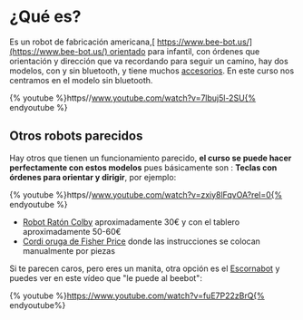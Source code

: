 
# ¿Qué es?

Es un robot de fabricación americana,[ https://www.bee-bot.us/](https://www.bee-bot.us/) orientado para infantil, con órdenes que orientación y dirección que va recordando para seguir un camino, hay dos modelos, con y sin bluetooth, y tiene muchos [accesorios](http://www.ro-botica.com/buscar/bee-bot). En este curso nos centramos en el modelo sin bluetooth.

{% youtube %}https//www.youtube.com/watch?v=7lbuj5l-2SU{% endyoutube %}

## Otros robots parecidos

Hay otros que tienen un funcionamiento parecido, **el curso se puede hacer perfectamente con estos modelos** pues básicamente son : **Teclas con órdenes para orientar y dirigir**, por ejemplo:

{% youtube %}https//www.youtube.com/watch?v=zxiy8lFqvOA?rel=0{% endyoutube %}

- [Robot Ratón Colby](https://blog.eurekakids.es/eurekakids/colby-el-raton-robot-programable/#.WhV1SEriaM8) aproximadamente 30€ y con el tablero aproximadamente 50-60€
- [Cordi oruga de Fisher Price](http://www.fisher-price.com/es_ES/brands/think-and-learn/playtime-ideas/index.html) donde las instrucciones se colocan manualmente por piezas

Si te parecen caros, pero eres un manita, otra opción es el [Escornabot](http://escornabot.com) y puedes ver en este vídeo que "le puede al beebot":

{% youtube %}https://www.youtube.com/watch?v=fuE7P22zBrQ{% endyoutube%}


